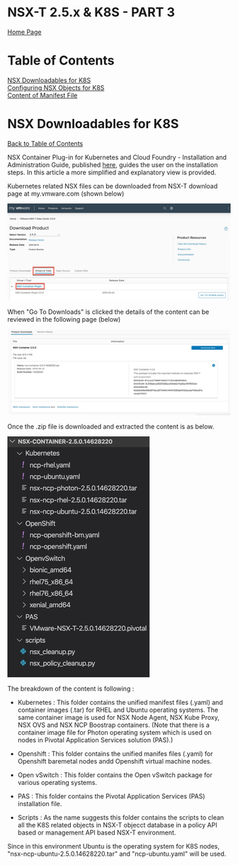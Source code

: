 # NSX-T 2.5.x & K8S  - PART 3
[Home Page](https://github.com/dumlutimuralp/k8s-with-nsx-t-2.5.x)

# Table of Contents
[NSX Downloadables for K8S](#NSX-Downloadables-for-K8S)  
[Configuring NSX Objects for K8S](#Configuring-NSX-Objects-for-K8S)  
[Content of Manifest File](#Content-of-Manifest-File)

# NSX Downloadables for K8S
[Back to Table of Contents](https://github.com/dumlutimuralp/k8s-with-nsx-t-2.5.x/tree/master/Part%203#Table-of-Contents)

NSX Container Plug-in for Kubernetes and Cloud Foundry - Installation and Administration Guide, published [here](https://docs.vmware.com/en/VMware-NSX-T-Data-Center/2.5/ncp-kubernetes/GUID-FB641321-319D-41DC-9D16-37D6BA0BC0DE.html), guides the user on the installation steps. In this article a more simplified and explanatory view is provided.

Kubernetes related NSX files can be downloaded from NSX-T download page at my.vmware.com (shown below)

![](2019-12-16_17-38-09.jpg)

When "Go To Downloads" is clicked the details of the content can be reviewed in the following page (below)

![](2019-12-16_17-43-07.jpg)

Once the .zip file is downloaded and extracted the content is as below.

![](2019-12-16_22-06-35.jpg)

The breakdown of the content is following :

* Kubernetes : This folder contains the unified manifest files (.yaml) and container images (.tar) for RHEL and Ubuntu operating systems. The same container image is used for NSX Node Agent, NSX Kube Proxy, NSX OVS and NSX NCP Boostrap containers. (Note that there is a container image file for Photon operating system which is used on nodes in Pivotal Application Services solution (PAS).)

* Openshift : This folder contains the unified manifes files (.yaml) for Openshift baremetal nodes andd Openshift virtual machine nodes.

* Open vSwitch : This folder contains the Open vSwitch package for various operating systems. 

* PAS : This folder contains the Pivotal Application Services (PAS) installation file. 

* Scripts : As the name suggests this folder contains the scripts to clean all the K8S related objects in NSX-T objecct database in a policy API based or management API based NSX-T environment.

Since in this environment Ubuntu is the operating system for K8S nodes, "nsx-ncp-ubuntu-2.5.0.14628220.tar" and "ncp-ubuntu.yaml" will be used. 

